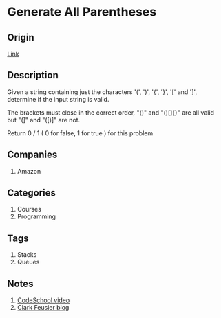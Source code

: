 # Generate All Parentheses

## Origin

[Link](https://www.interviewbit.com/problems/generate-all-parentheses/)

## Description

Given a string containing just the characters '(', ')', '{', '}', '[' and ']', determine if the input string is valid.

The brackets must close in the correct order, "()" and "()[]{}" are all valid but "(]" and "([)]" are not.

Return 0 / 1 ( 0 for false, 1 for true ) for this problem

## Companies

1. Amazon

## Categories

1. Courses
1. Programming

## Tags

1. Stacks
1. Queues

## Notes

1. [CodeSchool video](https://www.youtube.com/watch?v=QZOLb0xHB_Q)
1. [Clark Feusier blog](http://clarkfeusier.com/2015/01/16/interview-question-balanced-parentheses-stack.html)